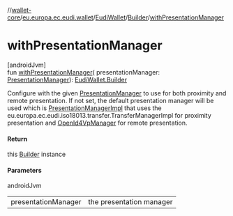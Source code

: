 //[wallet-core](../../../../index.md)/[eu.europa.ec.eudi.wallet](../../index.md)/[EudiWallet](../index.md)/[Builder](index.md)/[withPresentationManager](with-presentation-manager.md)

# withPresentationManager

[androidJvm]\
fun [withPresentationManager](with-presentation-manager.md)(
presentationManager: [PresentationManager](../../../eu.europa.ec.eudi.wallet.presentation/-presentation-manager/index.md)): [EudiWallet.Builder](index.md)

Configure with the
given [PresentationManager](../../../eu.europa.ec.eudi.wallet.presentation/-presentation-manager/index.md)
to use for both proximity and remote presentation. If not set, the default presentation manager will
be used which
is [PresentationManagerImpl](../../../eu.europa.ec.eudi.wallet.presentation/-presentation-manager-impl/index.md)
that uses the eu.europa.ec.eudi.iso18013.transfer.TransferManagerImpl for proximity presentation
and [OpenId4VpManager](../../../eu.europa.ec.eudi.wallet.transfer.openId4vp/-open-id4-vp-manager/index.md)
for remote presentation.

#### Return

this [Builder](index.md) instance

#### Parameters

androidJvm

|                     |                          |
|---------------------|--------------------------|
| presentationManager | the presentation manager |
